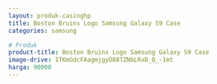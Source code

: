 ```yaml
---
layout: produk-casinghp
title: Boston Bruins Logo Samsung Galaxy S9 Case
categories: samsung

# Produk
product-title: Boston Bruins Logo Samsung Galaxy S9 Case
image-drive: 1TKmGdcFAagmjgyD88TZNbLRxD_Q_-1mt
harga: 90000
---
```

